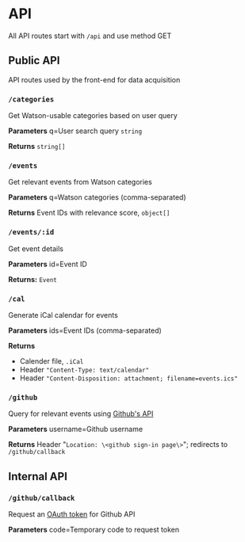# API

All API routes start with `/api` and use method GET

## Public API

API routes used by the front-end for data acquisition

### `/categories`

Get Watson-usable categories based on user query

**Parameters** q=User search query `string`

**Returns** `string[]`

### `/events`

Get relevant events from Watson categories

**Parameters** q=Watson categories (comma-separated)

**Returns** Event IDs with relevance score, `object[]`

### `/events/:id`

Get event details

**Parameters** id=Event ID

**Returns:** `Event`

### `/cal`

Generate iCal calendar for events

**Parameters** ids=Event IDs (comma-separated)

**Returns**

- Calender file, `.iCal`
- Header `"Content-Type: text/calendar"`
- Header `"Content-Disposition: attachment; filename=events.ics"`

### `/github`

Query for relevant events using [Github's API](https://developer.github.com/v4/)

**Parameters** username=Github username

**Returns** Header "`Location: \<github sign-in page\>`"; redirects to `/github/callback`

## Internal API

### `/github/callback`

Request an [OAuth token](https://developer.github.com/apps/building-oauth-apps/authorizing-oauth-apps/#1-request-a-users-github-identity) for Github API

**Parameters** code=Temporary code to request token
